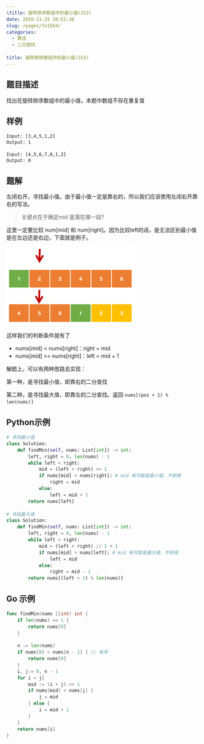 ```yaml
---
\title: 旋转排序数组中的最小值(153)
date: 2020-11-25 20:51:38
slug: /pages/fe1564/
categories: 
  - 算法
  - 二分查找

title: 旋转排序数组中的最小值(153)
---
```


## 题目描述

找出在旋转排序数组中的最小值，本题中数组不存在重复值

## 样例

```
Input: [3,4,5,1,2]
Output: 1

Input: [4,5,6,7,0,1,2]
Output: 0
```

## 题解

左闭右开，寻找最小值。由于最小值一定是靠右的，所以我们应该使用左闭右开靠右的写法。

> 关键点在于确定mid 是落在哪一段?

这里一定要比较 num[mid] 和 num[right]。因为比较left的话，是无法区别最小值是在左边还是右边，下面就是例子。

<img src="./assets/img/image-20201125210852014.png" alt="image-20201125210852014" style="zoom: 50%; margin: 0px;" />

这样我们的判断条件就有了

- nums[mid] < nums[right]：right = mid 
- nums[mid] >= nums[right]：left = mid + 1 

解题上，可以有两种思路去实现：

第一种，是寻找最小值，即靠右的二分查找

第二种，是寻找最大值，即靠左的二分查找。返回 `nums[(pos + 1) % len(nums)]`

## Python示例

```python
# 寻找最小值
class Solution:
    def findMin(self, nums: List[int]) -> int:
        left, right = 0, len(nums) - 1
        while left < right:
            mid = (left + right) >> 1
            if nums[mid] < nums[right]: # mid 有可能是最小值，不拒绝
                right = mid 
            else:
                left = mid + 1
        return nums[left]

# 寻找最大值
class Solution:
    def findMin(self, nums: List[int]) -> int:
        left, right = 0, len(nums) - 1
        while left < right:
            mid = (left + right) // 2 + 1
            if nums[mid] > nums[left]: # mid 有可能是最大值，不拒绝
                left = mid 
            else:
                right = mid - 1
        return nums[(left + 1) % len(nums)]
```

## Go 示例

```go
func findMin(nums []int) int {
    if len(nums) == 1 {
        return nums[0]
    }

    n := len(nums)
    if nums[0] < nums[n - 1] { // 有序
        return nums[0]
    }
    i, j:= 0, n - 1
    for i < j{
        mid := (i + j) >> 1
        if nums[mid] < nums[j] {
            j = mid 
        } else {
            i = mid + 1
        }
    }
    return nums[i]
}
```

